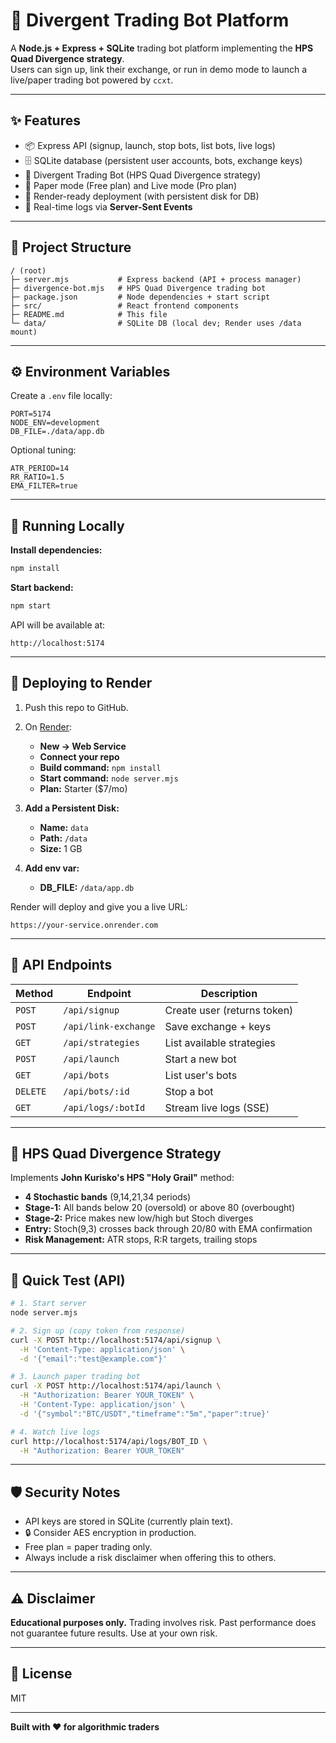 # 🚀 Divergent Trading Bot Platform

A **Node.js + Express + SQLite** trading bot platform implementing the **HPS Quad Divergence strategy**.  
Users can sign up, link their exchange, or run in demo mode to launch a live/paper trading bot powered by `ccxt`.

---

## ✨ Features
- 📦 Express API (signup, launch, stop bots, list bots, live logs)
- 🗄 SQLite database (persistent user accounts, bots, exchange keys)
- 🤖 Divergent Trading Bot (HPS Quad Divergence strategy)
- 🧪 Paper mode (Free plan) and Live mode (Pro plan)
- 🔌 Render-ready deployment (with persistent disk for DB)
- 📡 Real-time logs via **Server-Sent Events**

---

## 📂 Project Structure

```
/ (root)
├─ server.mjs           # Express backend (API + process manager)
├─ divergence-bot.mjs   # HPS Quad Divergence trading bot
├─ package.json         # Node dependencies + start script
├─ src/                 # React frontend components
├─ README.md            # This file
└─ data/                # SQLite DB (local dev; Render uses /data mount)
```

---

## ⚙️ Environment Variables

Create a `.env` file locally:

```env
PORT=5174
NODE_ENV=development
DB_FILE=./data/app.db
```

Optional tuning:
```env
ATR_PERIOD=14
RR_RATIO=1.5
EMA_FILTER=true
```

---

## 🏃 Running Locally

**Install dependencies:**
```bash
npm install
```

**Start backend:**
```bash
npm start
```

API will be available at:
```
http://localhost:5174
```

---

## 🚀 Deploying to Render

1. Push this repo to GitHub.

2. On [Render](https://render.com):
   - **New → Web Service**
   - **Connect your repo**
   - **Build command:** `npm install`
   - **Start command:** `node server.mjs`
   - **Plan:** Starter ($7/mo)

3. **Add a Persistent Disk:**
   - **Name:** `data`
   - **Path:** `/data`
   - **Size:** 1 GB

4. **Add env var:**
   - **DB_FILE:** `/data/app.db`

Render will deploy and give you a live URL:
```
https://your-service.onrender.com
```

---

## 📡 API Endpoints

| Method | Endpoint | Description |
|--------|----------|-------------|
| `POST` | `/api/signup` | Create user (returns token) |
| `POST` | `/api/link-exchange` | Save exchange + keys |
| `GET` | `/api/strategies` | List available strategies |
| `POST` | `/api/launch` | Start a new bot |
| `GET` | `/api/bots` | List user's bots |
| `DELETE` | `/api/bots/:id` | Stop a bot |
| `GET` | `/api/logs/:botId` | Stream live logs (SSE) |

---

## 🤖 HPS Quad Divergence Strategy

Implements **John Kurisko's HPS "Holy Grail"** method:

- **4 Stochastic bands** (9,14,21,34 periods)
- **Stage-1:** All bands below 20 (oversold) or above 80 (overbought)
- **Stage-2:** Price makes new low/high but Stoch diverges
- **Entry:** Stoch(9,3) crosses back through 20/80 with EMA confirmation
- **Risk Management:** ATR stops, R:R targets, trailing stops

---

## 🧪 Quick Test (API)

```bash
# 1. Start server
node server.mjs

# 2. Sign up (copy token from response)
curl -X POST http://localhost:5174/api/signup \
  -H 'Content-Type: application/json' \
  -d '{"email":"test@example.com"}'

# 3. Launch paper trading bot
curl -X POST http://localhost:5174/api/launch \
  -H "Authorization: Bearer YOUR_TOKEN" \
  -H 'Content-Type: application/json' \
  -d '{"symbol":"BTC/USDT","timeframe":"5m","paper":true}'

# 4. Watch live logs
curl http://localhost:5174/api/logs/BOT_ID \
  -H "Authorization: Bearer YOUR_TOKEN"
```

---

## 🛡 Security Notes

- API keys are stored in SQLite (currently plain text).
- 🔒 Consider AES encryption in production.
- Free plan = paper trading only.
- Always include a risk disclaimer when offering this to others.

---

## ⚠️ Disclaimer

**Educational purposes only.** Trading involves risk. Past performance does not guarantee future results. Use at your own risk.

---

## 📜 License

MIT

---

**Built with ❤️ for algorithmic traders**